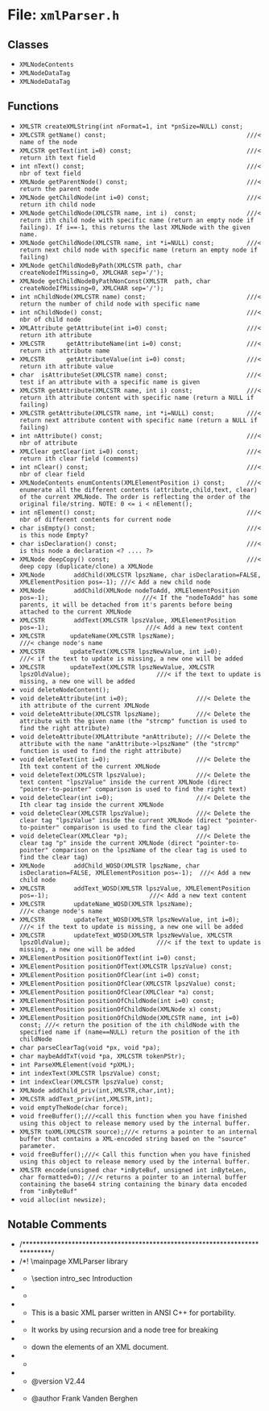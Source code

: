 # File: `xmlParser.h`

## Classes

- `XMLNodeContents`
- `XMLNodeDataTag`
- `XMLNodeDataTag`

## Functions

- `XMLSTR createXMLString(int nFormat=1, int *pnSize=NULL) const;`
- `XMLCSTR getName() const;                                       ///< name of the node`
- `XMLCSTR getText(int i=0) const;                                ///< return ith text field`
- `int nText() const;                                             ///< nbr of text field`
- `XMLNode getParentNode() const;                                 ///< return the parent node`
- `XMLNode getChildNode(int i=0) const;                           ///< return ith child node`
- `XMLNode getChildNode(XMLCSTR name, int i)  const;              ///< return ith child node with specific name (return an empty node if failing). If i==-1, this returns the last XMLNode with the given name.`
- `XMLNode getChildNode(XMLCSTR name, int *i=NULL) const;         ///< return next child node with specific name (return an empty node if failing)`
- `XMLNode getChildNodeByPath(XMLCSTR path, char createNodeIfMissing=0, XMLCHAR sep='/');`
- `XMLNode getChildNodeByPathNonConst(XMLSTR  path, char createNodeIfMissing=0, XMLCHAR sep='/');`
- `int nChildNode(XMLCSTR name) const;                            ///< return the number of child node with specific name`
- `int nChildNode() const;                                        ///< nbr of child node`
- `XMLAttribute getAttribute(int i=0) const;                      ///< return ith attribute`
- `XMLCSTR      getAttributeName(int i=0) const;                  ///< return ith attribute name`
- `XMLCSTR      getAttributeValue(int i=0) const;                 ///< return ith attribute value`
- `char  isAttributeSet(XMLCSTR name) const;                      ///< test if an attribute with a specific name is given`
- `XMLCSTR getAttribute(XMLCSTR name, int i) const;               ///< return ith attribute content with specific name (return a NULL if failing)`
- `XMLCSTR getAttribute(XMLCSTR name, int *i=NULL) const;         ///< return next attribute content with specific name (return a NULL if failing)`
- `int nAttribute() const;                                        ///< nbr of attribute`
- `XMLClear getClear(int i=0) const;                              ///< return ith clear field (comments)`
- `int nClear() const;                                            ///< nbr of clear field`
- `XMLNodeContents enumContents(XMLElementPosition i) const;      ///< enumerate all the different contents (attribute,child,text, clear) of the current XMLNode. The order is reflecting the order of the original file/string. NOTE: 0 <= i < nElement();`
- `int nElement() const;                                          ///< nbr of different contents for current node`
- `char isEmpty() const;                                          ///< is this node Empty?`
- `char isDeclaration() const;                                    ///< is this node a declaration <? .... ?>`
- `XMLNode deepCopy() const;                                      ///< deep copy (duplicate/clone) a XMLNode`
- `XMLNode        addChild(XMLCSTR lpszName, char isDeclaration=FALSE, XMLElementPosition pos=-1); ///< Add a new child node`
- `XMLNode        addChild(XMLNode nodeToAdd, XMLElementPosition pos=-1);                          ///< If the "nodeToAdd" has some parents, it will be detached from it's parents before being attached to the current XMLNode`
- `XMLCSTR        addText(XMLCSTR lpszValue, XMLElementPosition pos=-1);                           ///< Add a new text content`
- `XMLCSTR       updateName(XMLCSTR lpszName);                                                  ///< change node's name`
- `XMLCSTR       updateText(XMLCSTR lpszNewValue, int i=0);                                     ///< if the text to update is missing, a new one will be added`
- `XMLCSTR       updateText(XMLCSTR lpszNewValue, XMLCSTR lpszOldValue);                        ///< if the text to update is missing, a new one will be added`
- `void deleteNodeContent();`
- `void deleteAttribute(int i=0);                   ///< Delete the ith attribute of the current XMLNode`
- `void deleteAttribute(XMLCSTR lpszName);          ///< Delete the attribute with the given name (the "strcmp" function is used to find the right attribute)`
- `void deleteAttribute(XMLAttribute *anAttribute); ///< Delete the attribute with the name "anAttribute->lpszName" (the "strcmp" function is used to find the right attribute)`
- `void deleteText(int i=0);                        ///< Delete the Ith text content of the current XMLNode`
- `void deleteText(XMLCSTR lpszValue);              ///< Delete the text content "lpszValue" inside the current XMLNode (direct "pointer-to-pointer" comparison is used to find the right text)`
- `void deleteClear(int i=0);                       ///< Delete the Ith clear tag inside the current XMLNode`
- `void deleteClear(XMLCSTR lpszValue);             ///< Delete the clear tag "lpszValue" inside the current XMLNode (direct "pointer-to-pointer" comparison is used to find the clear tag)`
- `void deleteClear(XMLClear *p);                   ///< Delete the clear tag "p" inside the current XMLNode (direct "pointer-to-pointer" comparison on the lpszName of the clear tag is used to find the clear tag)`
- `XMLNode        addChild_WOSD(XMLSTR lpszName, char isDeclaration=FALSE, XMLElementPosition pos=-1);  ///< Add a new child node`
- `XMLCSTR        addText_WOSD(XMLSTR lpszValue, XMLElementPosition pos=-1);                            ///< Add a new text content`
- `XMLCSTR        updateName_WOSD(XMLSTR lpszName);                                                  ///< change node's name`
- `XMLCSTR        updateText_WOSD(XMLSTR lpszNewValue, int i=0);                                     ///< if the text to update is missing, a new one will be added`
- `XMLCSTR        updateText_WOSD(XMLSTR lpszNewValue, XMLCSTR lpszOldValue);                        ///< if the text to update is missing, a new one will be added`
- `XMLElementPosition positionOfText(int i=0) const;`
- `XMLElementPosition positionOfText(XMLCSTR lpszValue) const;`
- `XMLElementPosition positionOfClear(int i=0) const;`
- `XMLElementPosition positionOfClear(XMLCSTR lpszValue) const;`
- `XMLElementPosition positionOfClear(XMLClear *a) const;`
- `XMLElementPosition positionOfChildNode(int i=0) const;`
- `XMLElementPosition positionOfChildNode(XMLNode x) const;`
- `XMLElementPosition positionOfChildNode(XMLCSTR name, int i=0) const; ///< return the position of the ith childNode with the specified name if (name==NULL) return the position of the ith childNode`
- `char parseClearTag(void *px, void *pa);`
- `char maybeAddTxT(void *pa, XMLCSTR tokenPStr);`
- `int ParseXMLElement(void *pXML);`
- `int indexText(XMLCSTR lpszValue) const;`
- `int indexClear(XMLCSTR lpszValue) const;`
- `XMLNode addChild_priv(int,XMLSTR,char,int);`
- `XMLCSTR addText_priv(int,XMLSTR,int);`
- `void emptyTheNode(char force);`
- `void freeBuffer();///<call this function when you have finished using this object to release memory used by the internal buffer.`
- `XMLSTR toXML(XMLCSTR source);///< returns a pointer to an internal buffer that contains a XML-encoded string based on the "source" parameter.`
- `void freeBuffer();///< Call this function when you have finished using this object to release memory used by the internal buffer.`
- `XMLSTR encode(unsigned char *inByteBuf, unsigned int inByteLen, char formatted=0); ///< returns a pointer to an internal buffer containing the base64 string containing the binary data encoded from "inByteBuf"`
- `void alloc(int newsize);`

## Notable Comments

- /****************************************************************************/
- /*! \mainpage XMLParser library
- * \section intro_sec Introduction
- *
- * This is a basic XML parser written in ANSI C++ for portability.
- * It works by using recursion and a node tree for breaking
- * down the elements of an XML document.
- *
- * @version     V2.44
- * @author      Frank Vanden Berghen
